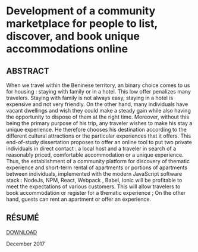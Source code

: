 # Development of a community marketplace for people to list, discover, and book unique accommodations online

## ABSTRACT
When we travel within the Beninese territory, an binary choice comes to us for housing : staying with family or in a hotel. This low offer penalizes many travelers. Staying with family is not always easy, staying in a hotel is expensive and not very friendly. On the other hand, many individuals have vacant dwellings and wish they could make a steady gain while also having the opportunity to dispose of them at the right time. Moreover, without this being the primary purpose of his trip, any traveler wishes to make his stay a unique experience. He therefore chooses his destination according to the different cultural attractions or the particular experiences that it offers. This end-of-study dissertation proposes to offer an online tool to put two private individuals in direct contact : a local host and a traveler in search of a reasonably priced, comfortable accommodation or a unique experience. Thus, the establishment of a community platform for discovery of thematic experience and short-term rental of apartments or portions of apartments between individuals, implemented with the modern JavaScript software stack : NodeJs, NPM, React, Webpack , Babel, Ionic will be profitable to meet the expectations of various customers. This will allow travelers to book accommodation or register for a thematic experience ; On the other hand, guests can rent an apartment or offer an experience.

## RÉSUMÉ

[DOWNLOAD](https://github.com/kenn44/memoire-licence-al/raw/master/memoire_licence_al.pdf)

December 2017